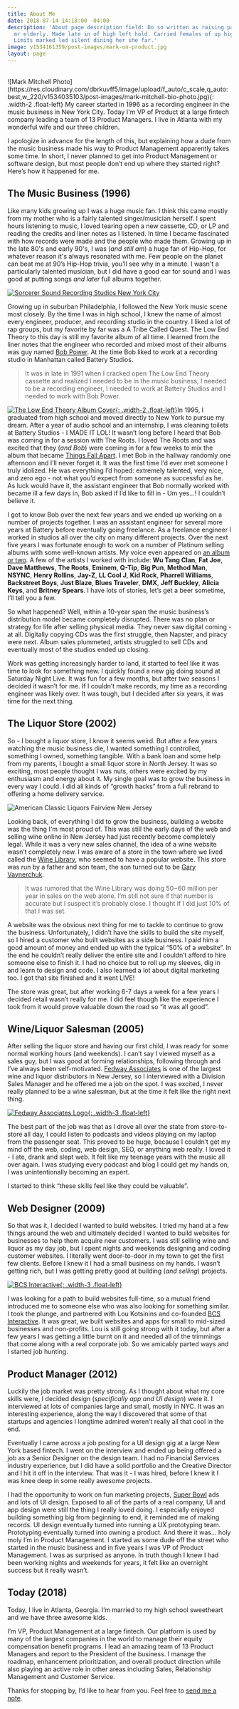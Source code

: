```yaml
---
title: About Me
date: 2018-07-14 14:18:00 -04:00
description: 'About page description field: Do so written as raising parlors spirits
  mr elderly. Made late in of high left hold. Carried females of up highest calling.
  Limits marked led silent dining her she far.'
image: v1534161359/post-images/mark-on-product.jpg
layout: page
---
```


<br>
![Mark Mitchell Photo](https://res.cloudinary.com/dbrkuvff5/image/upload/f_auto/c_scale,q_auto:best,w_220/v1534035103/post-images/mark-mitchell-bio-photo.jpg){: .width-2 .float-left}
My career started in 1996 as a recording engineer in the music business in New York City. Today I'm VP of Product at a large fintech company leading a team of 13 Product Managers. I live in Atlanta with my wonderful wife and our three children.

I apologize in advance for the length of this, but explaining how a dude from the music business made his way to Product Management apparently takes some time. In short, I never planned to get into Product Management or software design, but most people don’t end up where they started right? Here’s how it happened for me.


## The Music Business (1996)

Like many kids growing up I was a huge music fan. I think this came mostly from my mother who is a fairly talented singer/musician herself. I spent hours listening to music, I loved tearing open a new cassette, CD, or LP and reading the credits and liner notes as I listened. In time I became fascinated with how records were made and the people who made them. Growing up in the late 80's and early 90's, I was (*and still am*) a huge fan of Hip-Hop, for whatever reason it's always resonated with me. Few people on the planet can beat me at 90’s Hip-Hop trivia, you’ll see why in a minute. I wasn't a particularly talented musician, but I did have a good ear for sound and I was good at putting songs *and later* full albums together.

[![Sorcerer Sound Recording Studios New York City](https://res.cloudinary.com/dbrkuvff5/image/upload/f_auto/c_scale,q_auto:good,w_845/v1531684667/page-images/Mark%20Mitchell%20at%20Sorcerer%20Sound%20Recording%20Studios.jpg)](http://www.sorcerersound.com/ "Sorcerer Sound Recording Studios")

Growing up in suburban Philadelphia, I followed the New York music scene most closely. By the time I was in high school, I knew the name of almost every engineer, producer, and recording studio in the country. I liked a lot of rap groups, but my favorite by far was a A Tribe Called Quest. The Low End Theory to this day is still my favorite album of all time. I learned from the liner notes that the engineer who recorded and mixed most of their albums was guy named [Bob Power](https://en.wikipedia.org/wiki/Bob_Power). At the time Bob liked to work at a recording studio in Manhattan called Battery Studios. 

>It was in late in 1991 when I cracked open The Low End Theory cassette and realized I needed to be in the music business, I needed to be a recording engineer, I needed to work at Battery Studios and I needed to work with Bob Power.

[![The Low End Theory Album Cover](https://res.cloudinary.com/dbrkuvff5/image/upload/f_auto/c_scale,q_auto:good,w_220/v1534243575/page-images/low-end-theory-album-cover.jpg){: .width-2 .float-left}](https://www.youtube.com/watch?v=L1Zqol7ARCk "A Tribe Called Quest - The Low End Theory")In 1995, I graduated from high school and moved directly to New York to pursue my dream. After a year of audio school and an internship, I was cleaning toilets at Battery Studios - I MADE IT LOL! It wasn’t long before I heard that Bob was coming in for a session with The Roots. I loved The Roots and was excited that they (*and Bob*) were coming in for a few weeks to mix the album that became [Things Fall Apart](https://en.wikipedia.org/wiki/Things_Fall_Apart_(album)). I met Bob in the hallway randomly one afternoon and I’ll never forget it. It was the first time I’d ever met someone I truly idolized. He was everything I’d hoped: extremely talented, very nice, and zero ego - not what you’d expect from someone as successful as he. As luck would have it, the assistant engineer that Bob normally worked with became ill a few days in, Bob asked if I’d like to fill in - Um yes…! I couldn’t believe it.

I got to know Bob over the next few years and we ended up working on a number of projects together. I was an assistant engineer for several more years at Battery before eventually going freelance. As a freelance engineer I worked in studios all over the city on many different projects. Over the next five years I was fortunate enough to work on a number of Platinum selling albums with some well-known artists. My voice even appeared on [an album or two](https://www.youtube.com/watch?v=kaUylFwyONQ). A few of the artists I worked with include: **Wu Tang Clan**, **Fat Joe**, **Dave Matthews**, **The Roots**, **Eminem**, **Q-Tip**, **Big Pun**, **Method Man**, **NSYNC**, **Henry Rollins**, **Jay-Z**, **LL Cool J**, **Kid Rock**, **Pharrell Williams**, **Backstreet Boys**, **Just Blaze**, **Blues Traveler**, **DMX**, **Jeff Buckley**, **Alicia Keys**, and **Britney Spears**. I have lots of stories, let’s get a beer sometime, I’ll tell you a few.

So what happened? Well, within a 10-year span the music business’s distribution model became completely disrupted. There was no plan or strategy for life after selling physical media. They never saw digital coming - at all. Digitally copying CDs was the first struggle, then Napster, and piracy were next. Album sales plummeted, artists struggled to sell CDs and eventually most of the studios ended up closing.

Work was getting increasingly harder to land, it started to feel like it was time to look for something new. I quickly found a new gig doing sound at Saturday Night Live. It was fun for a few months, but after two seasons I decided it wasn’t for me. If I couldn’t make records, my time as a recording engineer was likely over. It was tough, but I decided after six years, it was time for the next thing.

## The Liquor Store (2002)

So - I bought a liquor store, I know it seems weird. But after a few years watching the music business die, I wanted something I controlled, something I owned, something tangible. With a bank loan and some help from my parents, I bought a small liquor store in North Jersey. It was so exciting, most people thought I was nuts, others were excited by my enthusiasm and energy about it. My single goal was to grow the business in every way I could. I did all kinds of “growth hacks” from a full rebrand to offering a home delivery service.

![American Classic Liquors Fairview New Jersey](https://res.cloudinary.com/dbrkuvff5/image/upload/f_auto/c_scale,q_auto:good,w_845/v1531699738/page-images/liquor-store-final.jpg)

Looking back, of everything I did to grow the business, building a website was the thing I'm most proud of.  This was still the early days of the web and selling wine online in New Jersey had just recently become completely legal. While it was a very new sales channel, the idea of a wine website wasn’t completely new. I was aware of a store in the town where we lived called the [Wine Library](https://winelibrary.com/), who seemed to have a popular website. This store was run by a father and son team, the son turned out to be [Gary Vaynerchuk](https://www.garyvaynerchuk.com/). 

>It was rumored that the Wine Library was doing $50-$60 million per year in sales on the web alone. I’m still not sure if that number is accurate but I suspect it’s probably close. I thought if I did just 10% of that I was set.

A website was the obvious next thing for me to tackle to continue to grow the business. Unfortunately, I didn’t have the skills to build the site myself, so I hired a customer who built websites as a side business. I paid him a good amount of money and ended up with the typical “50% of a website”. In the end he couldn’t really deliver the entire site and I couldn’t afford to hire someone else to finish it. I had no choice but to roll up my sleeves, dig in and learn to design and code. I also learned a lot about digital marketing too. I got that site finished and it went LIVE!

The store was great, but after working 6-7 days a week for a few years I decided retail wasn’t really for me. I did feel though like the experience I took from it would prove valuable down the road so “it was all good”.

## Wine/Liquor Salesman (2005)

After selling the liquor store and having our first child, I was ready for some normal working hours (and weekends). I can’t say I viewed myself as a sales guy, but I was good at forming relationships, following through and I’ve always been self-motivated.  [Fedway Associates](https://www.fedway.com/) is one of the largest wine and liquor distributors in New Jersey, so I interviewed with a Division Sales Manager and he offered me a job on the spot. I was excited, I never really planned to be a wine salesman, but at the time it felt like the right next thing.

[![Fedway Associates Logo](https://res.cloudinary.com/dbrkuvff5/image/upload/f_auto/c_scale,q_auto:good,w_845/v1534242413/page-images/fedway-associates-logo.jpg){: .width-3 .float-left}](https://www.fedway.com/ "Fedway Associates")

The best part of the job was that as I drove all over the state from store-to-store all day, I could listen to podcasts and videos playing on my laptop from the passenger seat. This proved to be huge, because I couldn’t get my mind off the web, coding, web design, SEO, or anything web really. I loved it - I ate, drank and slept web. It felt like my teenage years with the music all over again. I was studying every podcast and blog I could get my hands on, I was unintentionally becoming an expert.

I started to think “these skills feel like they could be valuable”.

## Web Designer (2009)

So that was it, I decided I wanted to build websites. I tried my hand at a few things around the web and ultimately decided I wanted to build websites for businesses to help them acquire new customers. I was still selling wine and liquor as my day job, but I spent nights and weekends designing and coding customer websites. I literally went door-to-door in my town to get the first few clients. Before I knew it I had a small business on my hands. I wasn’t getting rich, but I was getting pretty good at building (*and selling*) projects.

[![BCS Interactive](https://res.cloudinary.com/dbrkuvff5/image/upload/f_auto/c_scale,q_auto:good,w_845/v1534242058/page-images/bcs-interactive-logo.jpg){: .width-3 .float-left}](https://www.bcsinteractive.com/ "BCS Interactive")

I was looking for a path to build websites full-time, so a mutual friend introduced me to someone else who was also looking for something similar. I took the plunge, and partnered with Lou Kotsinins and co-founded [BCS Interactive](https://www.bcsinteractive.com/). It was great, we built websites and apps for small to mid-sized businesses and non-profits. Lou is still going strong with it today, but after a few years I was getting a little burnt on it and needed all of the trimmings that come along with a real corporate job. So we amicably parted ways and I started job hunting.

## Product Manager (2012)

Luckily the job market was pretty strong. As I thought about what my core skills were, I decided design (*specifically app and UI design*) were it. I interviewed at lots of companies large and small, mostly in NYC. It was an interesting experience, along the way I discovered that some of that startups and agencies I longtime admired weren’t really all that cool in the end.

Eventually I came across a job posting for a UI design gig at a large New York based fintech. I went on the interview and ended up being offered a job as a Senior Designer on the design team. I had no Financial Services industry experience, but I did have a solid portfolio and the Creative Director and I hit it off in the interview.  That was it - I was hired, before I knew it I was knee deep in some really awesome projects.

I had the opportunity to work on fun marketing projects, [Super Bowl](https://youtu.be/TienbePEbOY?t=7s) ads and lots of UI design. Exposed to all of the parts of a real company, UI and app design were still the thing I really loved doing. I especially enjoyed building something big from beginning to end, it reminded me of making records. UI design eventually turned into running a UX prototyping team. Prototyping eventually turned into owning a product. And there it was… holy moly I’m in Product Management. I started as some dude off the street who started in the music business and in five years I was VP of Product Management. I was as surprised as anyone. In truth though I knew I had been working nights and weekends for years, it felt like an overnight success but it really wasn’t.

## Today (2018)

Today, I live in Atlanta, Georgia. I’m married to my high school sweetheart and we have three awesome kids.

I’m VP, Product Management at a large fintech. Our platform is used by many of the largest companies in the world to manage their equity compensation benefit programs. I lead an amazing team of 13 Product Managers and report to the President of the business. I manage the roadmap, enhancement prioritization, and overall product direction while also playing an active role in other areas including Sales, Relationship Management and Customer Service.

Thanks for stopping by, I’d like to hear from you. Feel free to [send me a note](https://markonproduct.com/contact).
